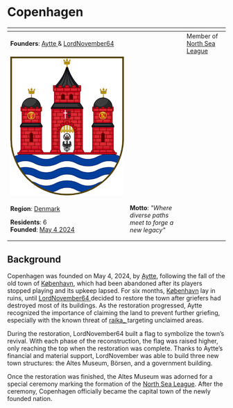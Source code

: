 # Copenhagen

<table data-view="cards"><thead><tr><th></th><th></th><th></th></tr></thead><tbody><tr><td><strong>Founders</strong>: <a href="../players/aytte/">Aytte </a>&#x26; <a href="../players/lordnovember.md">LordNovember64</a></td><td></td><td>Member of <a href="../nations/north-sea-league.md">North Sea League</a></td></tr><tr><td><img src="../../../.gitbook/assets/Copenhagen.png" alt="" data-size="original"></td><td></td><td></td></tr><tr><td><p><strong>Region</strong>: <a href="archived-towns/denmark-region/">Denmark</a></p><p><strong>Residents</strong>: 6<br><strong>Founded</strong>: <a href="../../../server-dates/may-24.md#may-4">May 4 2024</a></p></td><td><strong>Motto</strong>: <em>"Where diverse paths meet to forge a new legacy"</em></td><td></td></tr></tbody></table>

## Background

Copenhagen was founded on May 4, 2024, by [Aytte](../players/aytte/), following the fall of the old town of [København](archived-towns/copenhagen.md), which had been abandoned after its players stopped playing and its upkeep lapsed. For six months, [København](archived-towns/copenhagen.md) lay in ruins, until [LordNovember64 ](../players/lordnovember.md)decided to restore the town after griefers had destroyed most of its buildings. As the restoration progressed, Aytte recognized the importance of claiming the land to prevent further griefing, especially with the known threat of [raika\_ ](../players/raika_.md)targeting unclaimed areas.

During the restoration, LordNovember64 built a flag to symbolize the town’s revival. With each phase of the reconstruction, the flag was raised higher, only reaching the top when the restoration was complete. Thanks to Aytte’s financial and material support, LordNovember was able to build three new town structures: the Altes Museum, Börsen, and a government building.

Once the restoration was finished, the Altes Museum was adorned for a special ceremony marking the formation of the [North Sea League](../nations/north-sea-league.md). After the ceremony, Copenhagen officially became the capital town of the newly founded nation.
